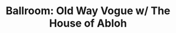 ---
title: "Ballroom: Old Way Vogue w/ The House of Abloh"
startDate: "2019"
endDate: "Present"
weight: 1
---